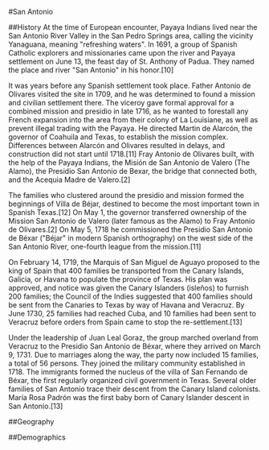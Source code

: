 #San Antonio

##History
At the time of European encounter, Payaya Indians lived near the San Antonio River Valley in the San Pedro Springs area, calling the vicinity Yanaguana, meaning "refreshing waters". In 1691, a group of Spanish Catholic explorers and missionaries came upon the river and Payaya settlement on June 13, the feast day of St. Anthony of Padua. They named the place and river "San Antonio" in his honor.[10]

It was years before any Spanish settlement took place. Father Antonio de Olivares visited the site in 1709, and he was determined to found a mission and civilian settlement there. The viceroy gave formal approval for a combined mission and presidio in late 1716, as he wanted to forestall any French expansion into the area from their colony of La Louisiane, as well as prevent illegal trading with the Payaya. He directed Martin de Alarcón, the governor of Coahuila and Texas, to establish the mission complex. Differences between Alarcón and Olivares resulted in delays, and construction did not start until 1718.[11] Fray Antonio de Olivares built, with the help of the Payaya Indians, the Misión de San Antonio de Valero (The Alamo), the Presidio San Antonio de Bexar, the bridge that connected both, and the Acequia Madre de Valero.[2]

The families who clustered around the presidio and mission formed the beginnings of Villa de Béjar, destined to become the most important town in Spanish Texas.[12] On May 1, the governor transferred ownership of the Mission San Antonio de Valero (later famous as the Alamo) to Fray Antonio de Olivares.[2] On May 5, 1718 he commissioned the Presidio San Antonio de Béxar ("Béjar" in modern Spanish orthography) on the west side of the San Antonio River, one-fourth league from the mission.[11]

On February 14, 1719, the Marquis of San Miguel de Aguayo proposed to the king of Spain that 400 families be transported from the Canary Islands, Galicia, or Havana to populate the province of Texas. His plan was approved, and notice was given the Canary Islanders (isleños) to furnish 200 families; the Council of the Indies suggested that 400 families should be sent from the Canaries to Texas by way of Havana and Veracruz. By June 1730, 25 families had reached Cuba, and 10 families had been sent to Veracruz before orders from Spain came to stop the re-settlement.[13]

Under the leadership of Juan Leal Goraz, the group marched overland from Veracruz to the Presidio San Antonio de Béxar, where they arrived on March 9, 1731. Due to marriages along the way, the party now included 15 families, a total of 56 persons. They joined the military community established in 1718. The immigrants formed the nucleus of the villa of San Fernando de Béxar, the first regularly organized civil government in Texas. Several older families of San Antonio trace their descent from the Canary Island colonists. María Rosa Padrón was the first baby born of Canary Islander descent in San Antonio.[13]


##Geography

##Demographics

